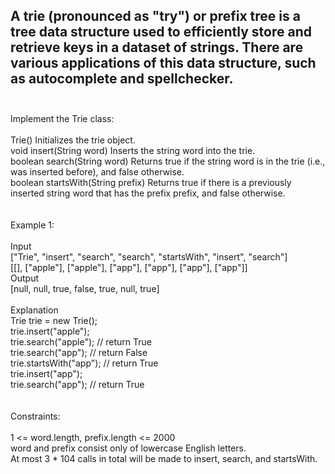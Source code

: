 ## A trie (pronounced as "try") or prefix tree is a tree data structure used to efficiently store and retrieve keys in a dataset of strings. There are various applications of this data structure, such as autocomplete and spellchecker. <br> <br> 
Implement the Trie class: <br> <br> 
Trie() Initializes the trie object. <br> 
void insert(String word) Inserts the string word into the trie. <br> 
boolean search(String word) Returns true if the string word is in the trie (i.e., was inserted before), and false otherwise. <br> 
boolean startsWith(String prefix) Returns true if there is a previously inserted string word that has the prefix prefix, and false otherwise. <br> <br> <br> 
Example 1: <br> <br> 
Input <br> 
["Trie", "insert", "search", "search", "startsWith", "insert", "search"] <br> 
[[], ["apple"], ["apple"], ["app"], ["app"], ["app"], ["app"]] <br> 
Output <br> 
[null, null, true, false, true, null, true] <br> <br> 
Explanation <br> 
Trie trie = new Trie(); <br> 
trie.insert("apple"); <br> 
trie.search("apple");   // return True <br> 
trie.search("app");     // return False <br> 
trie.startsWith("app"); // return True <br> 
trie.insert("app"); <br> 
trie.search("app");     // return True <br> <br> <br> 
Constraints: <br> <br> 
1 <= word.length, prefix.length <= 2000 <br> 
word and prefix consist only of lowercase English letters. <br> 
At most 3 * 104 calls in total will be made to insert, search, and startsWith. <br> 
